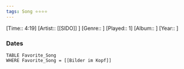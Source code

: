 ```yaml
---
tags: Song ⭐⭐⭐⭐ 
---
```

[Time:: 4:19]
[Artist:: [[SIDO]] ]
[Genre:: ]
[Played:: 1]
[Album:: ]
[Year:: ]
### Dates
````dataview
TABLE Favorite_Song
WHERE Favorite_Song = [[Bilder im Kopf]]
````